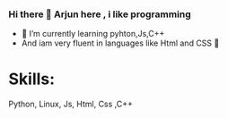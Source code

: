 ### Hi there 👋 Arjun here , i like programming 

- 🔭 I’m currently learning pyhton,Js,C++
- And iam very fluent in languages like Html and CSS 👋 

<h1>Skills:</h1>

Python, Linux, Js, Html, Css ,C++

<!--
**ArjunRathinam/ArjunRathinam** is a ✨ _special_ ✨ repository because its `README.md` (this file) appears on your GitHub profile.

Here are some ideas to get you started:

- 🔭 I’m currently working on  pyhton...
- 🌱 I’m currently learning ...
- 👯 I’m looking to collaborate on ...
- 🤔 I’m looking for help with ...
- 💬 Ask me about ...
- 📫 How to reach me: ...
- 😄 Pronouns: ...
- ⚡ Fun fact: ...
-->
